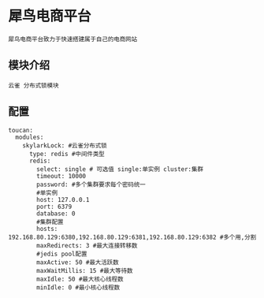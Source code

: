 # 犀鸟电商平台

    犀鸟电商平台致力于快速搭建属于自己的电商网站

## 模块介绍
    云雀 分布式锁模块
    
    
## 配置
    toucan:
      modules:
        skylarkLock: #云雀分布式锁
          type: redis #中间件类型
          redis:
            select: single # 可选值 single:单实例 cluster:集群
            timeout: 10000
            password: #多个集群要求每个密码统一
            #单实例
            host: 127.0.0.1
            port: 6379
            database: 0
            #集群配置
            hosts: 192.168.80.129:6380,192.168.80.129:6381,192.168.80.129:6382 #多个用,分割
            maxRedirects: 3 #最大连接转移数
            #jedis pool配置
            maxActive: 50 #最大活跃数
            maxWaitMillis: 15 #最大等待数
            maxIdle: 50 #最大核心线程数
            minIdle: 0 #最小核心线程数